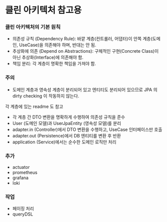 # 클린 아키텍처 참고용
### 클린 아키텍처의 기본 원칙
- 의존성 규칙 (Dependency Rule): 바깥 계층(컨트롤러, 어댑터)이 안쪽 계층(도메인, UseCase)을 의존해야 하며, 반대는 안 됨.
- 추상화에 의존 (Depend on Abstractions): 구체적인 구현(Concrete Class)이 아닌 추상화(Interface)에 의존해야 함.
- 책임 분리: 각 계층이 명확한 책임을 가져야 함.
### 주의
- 도메인 계층과 영속성 계층이 분리되어 있고 엔티티도 분리되어 있으므로 JPA 의 dirty checking 이 작동하지 않는다.

각 계층에 있는 readme 도 참고

-  각 계층 간 DTO 변환을 명확하게 수행하여 의존성 규칙을 준수
-  User (도메인 모델)과 UserJpaEntity (영속성 모델)를 분리
-  adapter.in (Controller)에서 DTO 변환을 수행하고, UseCase 인터페이스만 호출
-  adapter.out (Persistence)에서 DB 엔티티를 변환 후 반환
-  application (Service)에서는 순수한 도메인 로직만 처리

### 추가
- actuator
- prometheus
- grafana
- loki

### 작업
- 페이징 처리
- queryDSL
